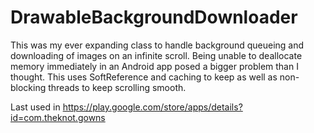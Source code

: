DrawableBackgroundDownloader
============================

This was my ever expanding class to handle background queueing and downloading of images on an infinite scroll. Being unable to deallocate memory immediately in an Android app posed a bigger problem than I thought. This uses SoftReference and caching to keep as well as non-blocking threads to keep scrolling smooth.

Last used in https://play.google.com/store/apps/details?id=com.theknot.gowns